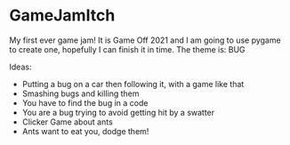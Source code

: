 # GameJamItch
My first ever game jam! It is Game Off 2021 and I am going to use pygame to create one, hopefully I can finish it in time. The theme is: BUG

Ideas:
- Putting a bug on a car then following it, with a game like that
- Smashing bugs and killing them
- You have to find the bug in a code
- You are a bug trying to avoid getting hit by a swatter
- Clicker Game about ants
- Ants want to eat you, dodge them!

